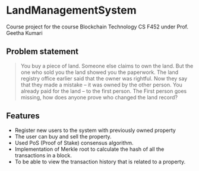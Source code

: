 # LandManagementSystem
Course project for the course Blockchain Technology CS F452 under Prof. Geetha Kumari

## Problem statement

>You buy a piece of land. Someone else claims to own the land. But the one who sold you the land
>showed you the paperwork. The land registry office earlier said that the owner was rightful. Now
>they say that they made a mistake – it was owned by the other person. You already paid for the
>land – to the first person. The First person goes missing, how does anyone prove who changed
>the land record?

## Features
- Register new users to the system with previously owned property
- The user can buy and sell the property.
- Used PoS (Proof of Stake) consensus algorithm.
- Implementation of Merkle root to calculate the hash of all the transactions in a block.
- To be able to view the transaction history that is related to a property.


